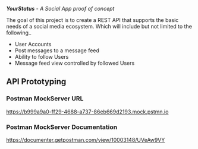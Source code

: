 ***YourStatus*** - *A Social App proof of concept*

The goal of this project is to create a REST API that
supports the basic needs of a social media ecosystem. Which
will include but not limited to the following..

- User Accounts
- Post messages to a message feed
- Ability to follow Users
- Message feed view controlled by followed Users


## API Prototyping

### Postman MockServer URL
https://b999a9a0-ff29-4688-a737-86eb669d2193.mock.pstmn.io

### Postman MockServer Documentation
https://documenter.getpostman.com/view/10003148/UVeAw9VY
